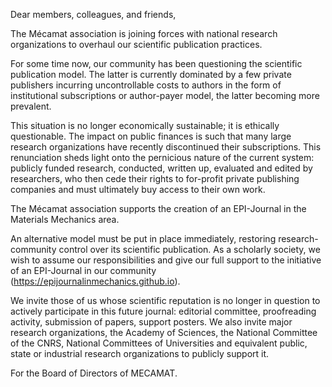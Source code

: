 Dear members, colleagues, and friends,

The Mécamat association is joining forces with national research organizations to overhaul our scientific publication practices.

For some time now, our community has been questioning the scientific publication model. The latter is currently dominated by a few private publishers incurring uncontrollable costs to authors in the form of institutional subscriptions or author-payer model, the latter becoming more prevalent.

This situation is no longer economically sustainable; it is ethically questionable. The impact on public finances is such that many large research organizations have recently discontinued their subscriptions. This renunciation sheds light onto the pernicious nature of the current system: publicly funded research, conducted, written up, evaluated and edited by researchers, who then cede their rights to for-profit private publishing companies and must ultimately buy access to their own work.

The Mécamat association supports the creation of an EPI-Journal in the Materials Mechanics area.

An alternative model must be put in place immediately, restoring research-community control over its scientific publication. As a scholarly society, we wish to assume our responsibilities and give our full support to the initiative of an EPI-Journal in our community
(https://epijournalinmechanics.github.io).

We invite those of us whose scientific reputation is no longer in
question to actively participate in this future journal: editorial
committee, proofreading activity, submission of papers, support posters.
We also invite major research organizations, the Academy of Sciences,
the National Committee of the CNRS, National Committees of Universities
and equivalent public, state or industrial research organizations to
publicly support it.

For the Board of Directors of MECAMAT.
